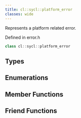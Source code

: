 ```yaml
---
title: cl::sycl::platform_error
classes: wide
---
```



Represents a platform related error. 

Defined in error.h

```cpp
class cl::sycl::platform_error
```

## Types

## Enumerations

## Member Functions


## Friend Functions

